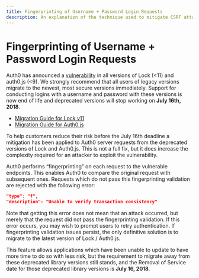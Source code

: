 ```yaml
---
title: Fingerprinting of Username + Password Login Requests
description: An explanation of the technique used to mitigate CSRF attacks for cross-origin authentication requests.
---
```

# Fingerprinting of Username + Password Login Requests

Auth0 has announced a [vulnerability](/migrations#introducing-lock-v11-and-auth0-js-v9) in all versions of Lock (<11) and auth0.js (<9). We strongly recommend that all users of legacy versions migrate to the newest, most secure versions immediately. Support for conducting logins with a username and password with these versions is now end of life and deprecated versions will stop working on **July 16th, 2018**.

* [Migration Guide for Lock v11](/libraries/lock/v11/migration-guide)
* [Migration Guide for Auth0.js](/libraries/auth0js/v9/migration-guide)

To help customers reduce their risk before the July 16th deadline a mitigation has been applied to Auth0 server requests from the deprecated versions of Lock and Auth0.js. This is not a full fix, but it does increase the complexity required for an attacker to exploit the vulnerability.

Auth0 performs “fingerprinting” on each request to the vulnerable endpoints. This enables Auth0 to compare the original request with subsequent ones. Requests which do not pass this fingerprinting validation are rejected with the following error: 

```json
"type": "f",
"description": "Unable to verify transaction consistency"
```

Note that getting this error does not mean that an attack occurred, but merely that the request did not pass the fingerprinting validation. If this error occurs, you may wish to prompt users to retry authentication. If fingerprinting validation issues persist, the only definitive solution is to migrate to the latest version of Lock / Auth0.js.

This feature allows applications which have been unable to update to have more time to do so with less risk, but the requirement to migrate away from these deprecated library versions still stands, and the Removal of Service date for those deprecated library versions is **July 16, 2018**.
